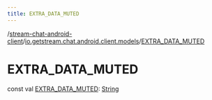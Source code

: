 ```yaml
---
title: EXTRA_DATA_MUTED
---
```

/[stream-chat-android-client](../index.md)/[io.getstream.chat.android.client.models](index.md)/[EXTRA_DATA_MUTED](EXTRA_DATA_MUTED.md)  
  
  
  
# EXTRA_DATA_MUTED  
const val [EXTRA_DATA_MUTED](EXTRA_DATA_MUTED.md): [String](https://kotlinlang.org/api/latest/jvm/stdlib/kotlin/-string/index.html)
